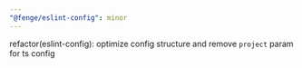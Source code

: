 ```yaml
---
"@fenge/eslint-config": minor
---
```


refactor(eslint-config): optimize config structure and remove `project` param for ts config
